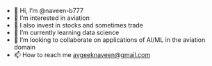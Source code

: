 - 👋 Hi, I’m @naveen-b777
- 👀 I’m interested in aviation
- 👀 I also invest in stocks and sometimes trade
- 🌱 I’m currently learning data science
- 💞️ I’m looking to collaborate on applications of AI/ML in the aviation domain
- 📫 How to reach me avgeeknaveen@gmail.com


<!---
naveen-b777/naveen-b777 is a ✨ special ✨ repository because its `README.md` (this file) appears on your GitHub profile.
You can click the Preview link to take a look at your changes.
--->
